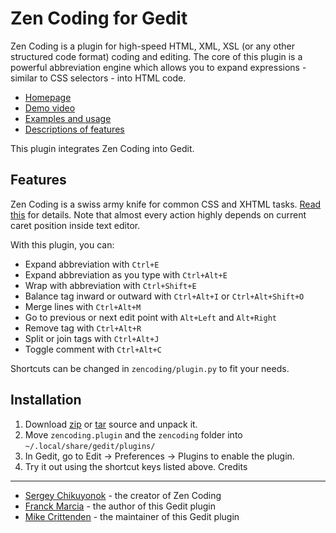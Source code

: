 Zen Coding for Gedit
====================

Zen Coding is a plugin for high-speed HTML, XML, XSL (or any other structured code format)
coding and editing. The core of this plugin is a powerful abbreviation engine which allows you to
expand expressions - similar to CSS selectors - into HTML code.

- [Homepage](http://code.google.com/p/zen-coding/)
- [Demo video](http://vimeo.com/7405114)
- [Examples and usage](http://www.smashingmagazine.com/2009/11/21/zen-coding-a-new-way-to-write-html-code/)
- [Descriptions of features](http://code.google.com/p/zen-coding/wiki/Actions)

This plugin integrates Zen Coding into Gedit.

Features
--------

Zen Coding is a swiss army knife for common CSS and XHTML tasks. [Read this](http://code.google.com/p/zen-coding/wiki/Actions) 
for details. Note that almost every action highly depends on current caret
position inside text editor.

With this plugin, you can:

- Expand abbreviation with `Ctrl+E`
- Expand abbreviation as you type with `Ctrl+Alt+E`
- Wrap with abbreviation with `Ctrl+Shift+E`
- Balance tag inward or outward with `Ctrl+Alt+I` or `Ctrl+Alt+Shift+O`
- Merge lines with `Ctrl+Alt+M`
- Go to previous or next edit point with `Alt+Left` and `Alt+Right`
- Remove tag with `Ctrl+Alt+R`
- Split or join tags with `Ctrl+Alt+J`
- Toggle comment with `Ctrl+Alt+C`

Shortcuts can be changed in `zencoding/plugin.py` to fit your needs.

Installation
------------

1. Download [zip](http://github.com/mikecrittenden/zen-coding-gedit/zipball/master) or [tar](http://github.com/mikecrittenden/zen-coding-gedit/tarball/master) source and unpack it.
2. Move `zencoding.plugin` and the `zencoding` folder into `~/.local/share/gedit/plugins/` 
3. In Gedit, go to Edit &rarr; Preferences &rarr; Plugins to enable the plugin.
4. Try it out using the shortcut keys listed above.
Credits
-------

- [Sergey Chikuyonok](http://chikuyonok.ru/) - the creator of Zen Coding
- [Franck Marcia](http://github.com/fmarcia) - the author of this Gedit plugin
- [Mike Crittenden](http://mikethecoder.com) - the maintainer of this Gedit plugin
